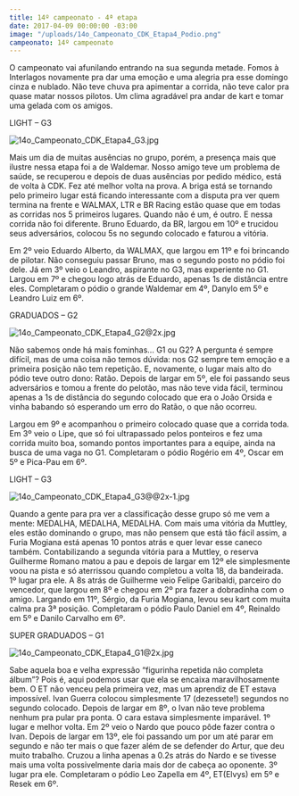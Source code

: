 ```yaml
---
title: 14º campeonato - 4ª etapa
date: 2017-04-09 00:00:00 -03:00
image: "/uploads/14o_Campeonato_CDK_Etapa4_Podio.png"
campeonato: 14º campeonato
---
```


O campeonato vai afunilando entrando na sua segunda metade. Fomos à Interlagos novamente pra dar uma emoção e uma alegria pra esse domingo cinza e nublado. Não teve chuva pra apimentar a corrida, não teve calor pra quase matar nossos pilotos. Um clima agradável pra andar de kart e tomar uma gelada com os amigos.

LIGHT – G3

![14o_Campeonato_CDK_Etapa4_G3.jpg](/uploads/14o_Campeonato_CDK_Etapa4_G3.jpg)

Mais um dia de muitas ausências no grupo, porém, a presença mais que ilustre nessa etapa foi a de Waldemar. Nosso amigo teve um problema de saúde, se recuperou e depois de duas ausências por pedido médico, está de volta à CDK. Fez até melhor volta na prova. A briga está se tornando pelo primeiro lugar está ficando interessante com a disputa pra ver quem termina na frente e WALMAX, LTR e BR Racing estão quase que em todas as corridas nos 5 primeiros lugares. Quando não é um, é outro. E nessa corrida não foi diferente. Bruno Eduardo, da BR, largou em 10º e trucidou seus adversários, colocou 5s no segundo colocado e faturou a vitória.

Em 2º veio Eduardo Alberto, da WALMAX, que largou em 11º e foi brincando de pilotar. Não conseguiu passar Bruno, mas o segundo posto no pódio foi dele. Já em 3º veio o Leandro, aspirante no G3, mas experiente no G1. Largou em 7º e chegou logo atrás de Eduardo, apenas 1s de distância entre eles. Completaram o pódio o grande Waldemar em 4º, Danylo em 5º e Leandro Luiz em 6º.

GRADUADOS – G2

![14o_Campeonato_CDK_Etapa4_G2@2x.jpg](/uploads/14o_Campeonato_CDK_Etapa4_G2@2x.jpg)

Não sabemos onde há mais fominhas… G1 ou G2? A pergunta é sempre difícil, mas de uma coisa não temos dúvida: nos G2 sempre tem emoção e a primeira posição não tem repetição. E, novamente, o lugar mais alto do pódio teve outro dono: Ratão. Depois de largar em 5º, ele foi passando seus adversários e tomou a frente do pelotão, mas não teve vida fácil, terminou apenas a 1s de distância do segundo colocado que era o João Orsida e vinha babando só esperando um erro do Ratão, o que não ocorreu.

Largou em 9º e acompanhou o primeiro colocado quase que a corrida toda. Em 3º veio o Lipe, que só foi ultrapassado pelos ponteiros e fez uma corrida muito boa, somando pontos importantes para a equipe, ainda na busca de uma vaga no G1. Completaram o pódio Rogério em 4º, Oscar em 5º e Pica-Pau em 6º.

LIGHT – G3

![14o_Campeonato_CDK_Etapa4_G3@@2x-1.jpg](/uploads/14o_Campeonato_CDK_Etapa4_G3@@2x-1.jpg)

Quando a gente para pra ver a classificação desse grupo só me vem a mente: MEDALHA, MEDALHA, MEDALHA. Com mais uma vitória da Muttley, eles estão dominando o grupo, mas não pensem que está tão fácil assim, a Furia Mogiana está apenas 10 pontos atrás e quer levar esse caneco também. Contabilizando a segunda vitória para a Muttley, o reserva Guilherme Romano matou a pau e depois de largar em 12º ele simplesmente voou na pista e só aterrissou quando completou a volta 18, da bandeirada. 1º lugar pra ele. A 8s atrás de Guilherme veio Felipe Garibaldi, parceiro do vencedor, que largou em 8º e chegou em 2º pra fazer a dobradinha com o amigo. Largando em 11º, Sérgio, da Furia Mogiana, levou seu kart com muita calma pra 3ª posição. Completaram o pódio Paulo Daniel em 4º, Reinaldo em 5º e Danilo Carvalho em 6º.

SUPER GRADUADOS – G1

![14o_Campeonato_CDK_Etapa4_G1@2x.jpg](/uploads/14o_Campeonato_CDK_Etapa4_G1@2x.jpg)

Sabe aquela boa e velha expressão “figurinha repetida não completa álbum”? Pois é, aqui podemos usar que ela se encaixa maravilhosamente bem. O ET não venceu pela primeira vez, mas um aprendiz de ET estava impossível. Ivan Guerra colocou simplesmente 17 (dezessete!) segundos no segundo colocado. Depois de largar em 8º, o Ivan não teve problema nenhum pra pular pra ponta. O cara estava simplesmente imparável. 1º lugar e melhor volta. Em 2º veio o Nardo que pouco pôde fazer contra o Ivan. Depois de largar em 13º, ele foi passando um por um até parar em segundo e não ter mais o que fazer além de se defender do Artur, que deu muito trabalho. Cruzou a linha apenas a 0.2s atrás do Nardo e se tivesse mais uma volta possivelmente daria mais dor de cabeça ao oponente. 3º lugar pra ele. Completaram o pódio Leo Zapella em 4º, ET(Elvys) em 5º e Resek em 6º.

